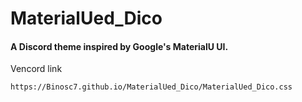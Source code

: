 # MaterialUed_Dico
#### A Discord theme inspired by Google's MaterialU UI.

Vencord link
```
https://Binosc7.github.io/MaterialUed_Dico/MaterialUed_Dico.css
```
